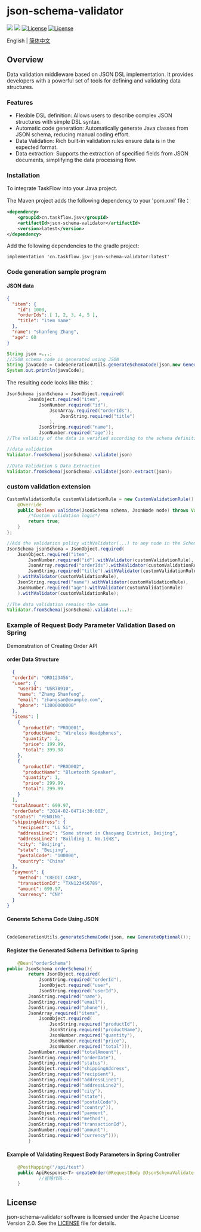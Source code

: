 json-schema-validator
============
<div align="left">
  <a href="javascript:void(0);"><img src="https://img.shields.io/badge/build-passing-brightgreen" /></a>
  <a href="javascript:void(0);" target="_blank"><img src="https://img.shields.io/badge/docs-latest-brightgreen" /></a>
  <a href="https://www.apache.org/licenses/LICENSE-2.0"><img src="https://img.shields.io/badge/License-Apache%202.0-blue.svg" alt="License"></a>
  <a href="https://central.sonatype.com/artifact/cn.taskflow.jsv/json-schema-validator?smo=true"><img src="https://img.shields.io/maven-metadata/v.svg?label=Maven%20Central&metadataUrl=https%3A%2F%2Frepo1.maven.org%2Fmaven2%2Fcn%2Ftaskflow%2Fjsv%2Fjson-schema-validator%2Fmaven-metadata.xml" alt="License"></a>
</div>

English | [简体中文](./README-zh_CN.md)

## Overview
Data validation middleware based on JSON DSL implementation. It provides developers with a powerful set of tools for defining and validating data structures.

### Features
* Flexible DSL definition: Allows users to describe complex JSON structures with simple DSL syntax. 
* Automatic code generation: Automatically generate Java classes from JSON schema, reducing manual coding effort. 
* Data Validation: Rich built-in validation rules ensure data is in the expected format. 
* Data extraction: Supports the extraction of specified fields from JSON documents, simplifying the data processing flow.

### Installation
To integrate TaskFlow into your Java project.

The Maven project adds the following dependency to your 'pom.xml' file：
```xml
<dependency>
    <groupId>cn.taskflow.jsv</groupId>
    <artifactId>json-schema-validator</artifactId>
    <version>latest</version>
</dependency>
```
Add the following dependencies to the gradle project:
```text
implementation 'cn.taskflow.jsv:json-schema-validator:latest'
```

### Code generation sample program

#### JSON data
```json
{
  "item": {
    "id": 1000,
    "orderIds": [ 1, 2, 3, 4, 5 ],
    "title": "item name"
  },
  "name": "shanfeng Zhang",
  "age": 60
} 
```
```java
String json =...;
//JSON schema code is generated using JSON
String javaCode = CodeGenerationUtils.generateSchemaCode(json,new GenerateOptional());
System.out.println(javaCode);
```
The resulting code looks like this:：
```java
JsonSchema jsonSchema = JsonObject.required(  
        JsonObject.required("item",
            JsonNumber.required("id"),
                JsonArray.required("orderIds"),
                    JsonString.required("title")
                ),
            JsonString.required("name"),
            JsonNumber.required("age"));
//The validity of the data is verified according to the schema definition

//data validation
Validator.fromSchema(jsonSchema).validate(json)
        
//Data Validation & Data Extraction
Validator.fromSchema(jsonSchema).validate(json).extract(json);

```

### custom validation extension

```java
CustomValidationRule customValidationRule = new CustomValidationRule() {
    @Override
    public boolean validate(JsonSchema schema, JsonNode node) throws ValidationException {
        /*Custom validation logic*/
        return true;
    }
};

//Add the validation policy withValidator(...) to any node in the Schema Optional
JsonSchema jsonSchema = JsonObject.required(
    JsonObject.required("item",
        JsonNumber.required("id").withValidator(customValidationRule),
        JsonArray.required("orderIds").withValidator(customValidationRule),
        JsonString.required("title").withValidator(customValidationRule)
    ).withValidator(customValidationRule),
    JsonString.required("name").withValidator(customValidationRule),
    JsonNumber.required("age").withValidator(customValidationRule)
    ).withValidator(customValidationRule);
        
//The data validation remains the same
Validator.fromSchema(jsonSchema).validate(...);
```

### Example of Request Body Parameter Validation Based on Spring
Demonstration of Creating Order API

#### order Data Structure
```json 
  {
  "orderId": "ORD123456",
  "user": {
    "userId": "USR78910",
    "name": "Zhang Shanfeng",
    "email": "zhangsan@example.com",
    "phone": "13800000000"
  },
  "items": [
    {
      "productId": "PROD001",
      "productName": "Wireless Headphones",
      "quantity": 2,
      "price": 199.99,
      "total": 399.98
    },
    {
      "productId": "PROD002",
      "productName": "Bluetooth Speaker",
      "quantity": 1,
      "price": 299.99,
      "total": 299.99
    }
  ],
  "totalAmount": 699.97,
  "orderDate": "2024-02-04T14:30:00Z",
  "status": "PENDING",
  "shippingAddress": {
    "recipient": "Li Si",
    "addressLine1": "Some street in Chaoyang District, Beijing",
    "addressLine2": "Building 1, No.1小区",
    "city": "Beijing",
    "state": "Beijing",
    "postalCode": "100000",
    "country": "China"
  },
  "payment": {
    "method": "CREDIT_CARD",
    "transactionId": "TXN123456789",
    "amount": 699.97,
    "currency": "CNY"
  }
}
```
#### Generate Schema Code Using JSON
```java

CodeGenerationUtils.generateSchemaCode(json, new GenerateOptional());

```    
#### Register the Generated Schema Definition to Spring
```java
    @Bean("orderSchema")
public JsonSchema orderSchema(){
        return JsonObject.required(
            JsonString.required("orderId"),
            JsonObject.required("user",
            JsonString.required("userId"),
        JsonString.required("name"),
        JsonString.required("email"),
        JsonString.required("phone")),
        JsonArray.required("items",
            JsonObject.required(
                JsonString.required("productId"),
                JsonString.required("productName"),
                JsonNumber.required("quantity"),
                JsonNumber.required("price"),
                JsonNumber.required("total"))),
        JsonNumber.required("totalAmount"),
        JsonString.required("orderDate"),
        JsonString.required("status"),
        JsonObject.required("shippingAddress",
        JsonString.required("recipient"),
        JsonString.required("addressLine1"),
        JsonString.required("addressLine2"),
        JsonString.required("city"),
        JsonString.required("state"),
        JsonString.required("postalCode"),
        JsonString.required("country")),
        JsonObject.required("payment",
        JsonString.required("method"),
        JsonString.required("transactionId"),
        JsonNumber.required("amount"),
        JsonString.required("currency")));
        }
```
#### Example of Validating Request Body Parameters in Spring Controller
```java
    @PostMapping("/api/test")
    public ApiResponse<T> createOrder(@RequestBody @JsonSchemaValidate("orderSchema") Order order) {
            //省略代码...  
    }
```

## License

json-schema-validator software is licensed under the Apache License Version 2.0. See the [LICENSE](https://www.apache.org/licenses/LICENSE-2.0) file for details.
